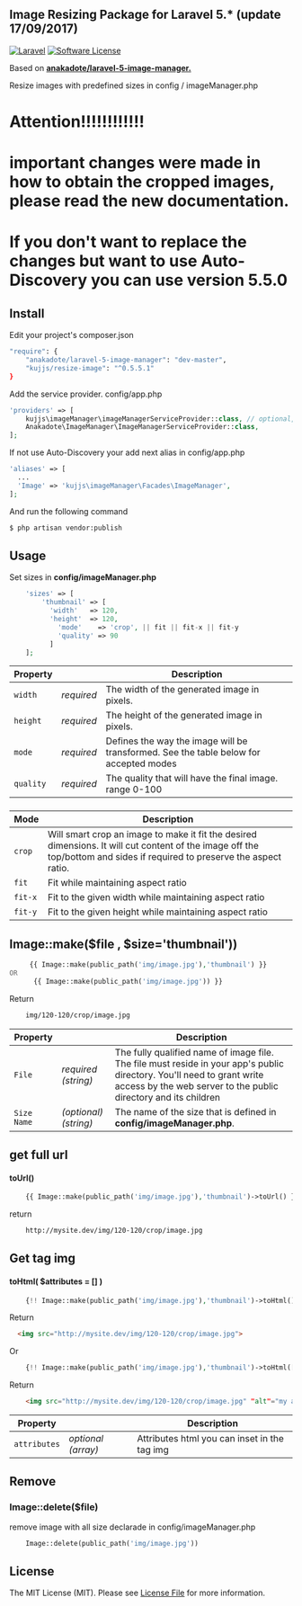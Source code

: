 ## Image Resizing  Package for Laravel 5.* (update 17/09/2017)

[![Laravel](https://img.shields.io/badge/Laravel-5.*-orange.svg?style=flat-square)](http://laravel.com)
[![Software License][ico-license]](LICENSE.md)

Based on **[anakadote/laravel-5-image-manager.][anakadote]**

Resize images with predefined sizes in config / imageManager.php

# Attention!!!!!!!!!!!!
## 
# important changes were made in how to obtain the cropped images, please read the new documentation. 
# If you don't want to replace the changes but want to use Auto-Discovery you can use version 5.5.0

## Install

Edit your project's composer.json

``` bash
"require": {
    "anakadote/laravel-5-image-manager": "dev-master", 
    "kujjs/resize-image": "^0.5.5.1"
}
```

Add the service provider. config/app.php

```php
'providers' => [
    kujjs\imageManager\imageManagerServiceProvider::class, // optional, you can use Auto-Discovery
    Anakadote\ImageManager\ImageManagerServiceProvider::class,
];
```

If not use Auto-Discovery your add next alias in config/app.php
```php
'aliases' => [
  ...
  'Image' => 'kujjs\imageManager\Facades\ImageManager',
];
```

And run the following command

``` bash
$ php artisan vendor:publish
``` 
## Usage

Set sizes in **config/imageManager.php**
```php
    'sizes' => [
        'thumbnail' => [
          'width'   => 120,
          'height'  => 120,
            'mode'    => 'crop', || fit || fit-x || fit-y
            'quality' => 90
          ]
    ];
```
| Property || Description |
|--------|----|-------------|
|`width`|*required*|The width of the generated image in pixels.|
|`height`|*required*|The height of the generated image in pixels.|
|`mode`|*required*|Defines the way the image will be transformed. See the table below for accepted modes|
|`quality`|*required*|The quality that will have the final image. range 0-100|

###

|Mode|Description|
|------|-----------|
|`crop`|Will smart crop an image to make it fit the desired dimensions. It will cut content of the image off the top/bottom and sides if required to preserve the aspect ratio.|
|`fit`| Fit while maintaining aspect ratio|
|`fit-x`| Fit to the given width while maintaining aspect ratio|
|`fit-y`| Fit to the given height while maintaining aspect ratio|


## **Image::make($file , $size='thumbnail'))** ##

```php
     {{ Image::make(public_path('img/image.jpg'),'thumbnail') }} 
OR
      {{ Image::make(public_path('img/image.jpg')) }}
```
Return
```html
    img/120-120/crop/image.jpg
```
| Property || Description |
|--------|----|-------------|
|`File`|*required* *(string)*| The fully qualified name of image file. The file must reside in your app's public directory. You'll need to grant write access by the web server to the public directory and its children|
|`Size Name`|*(optional)* *(string)*|The name of the size that is defined in **config/imageManager.php**.|

## get full url 
#### **toUrl()**
```php
    {{ Image::make(public_path('img/image.jpg'),'thumbnail')->toUrl() }}
```
return 
```html
    http://mysite.dev/img/120-120/crop/image.jpg
```
## Get tag img  
#### **toHtml( $attributes = [] )** 

```php
    {!! Image::make(public_path('img/image.jpg'),'thumbnail')->toHtml() !!}
```
Return 
```html
  <img src="http://mysite.dev/img/120-120/crop/image.jpg">
``` 
Or
```php
    {!! Image::make(public_path('img/image.jpg'),'thumbnail')->toHtml(['class'=>'my-class','alt'=>'my alt','title'=>'my title', 'attributes'=>'values']) !!}
```
Return 
```html
    <img src="http://mysite.dev/img/120-120/crop/image.jpg" "alt"="my alt" "title"="my title" "class"="my-class" "attributes"="values">
``` 
| Property || Description |
|--------|----|-------------|
|`attributes`|*optional* *(array)*| Attributes html you can inset in the tag img|





## Remove
### **Image::delete($file)**

remove image with all size declarade in config/imageManager.php
```php
    Image::delete(public_path('img/image.jpg'))
```
## License

The MIT License (MIT). Please see [License File](LICENSE.md) for more information.

[ico-license]: https://img.shields.io/badge/license-MIT-brightgreen.svg?style=flat-square

[link-travis]: https://travis-ci.org/:vendor/:package_name

[anakadote]: https://github.com/anakadote/ImageManager-for-Laravel-5

